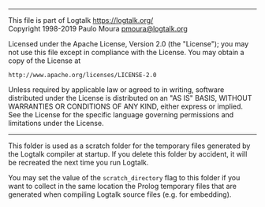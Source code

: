 ________________________________________________________________________

This file is part of Logtalk <https://logtalk.org/>  
Copyright 1998-2019 Paulo Moura <pmoura@logtalk.org>

Licensed under the Apache License, Version 2.0 (the "License");
you may not use this file except in compliance with the License.
You may obtain a copy of the License at

    http://www.apache.org/licenses/LICENSE-2.0

Unless required by applicable law or agreed to in writing, software
distributed under the License is distributed on an "AS IS" BASIS,
WITHOUT WARRANTIES OR CONDITIONS OF ANY KIND, either express or implied.
See the License for the specific language governing permissions and
limitations under the License.
________________________________________________________________________


This folder is used as a scratch folder for the temporary files generated
by the Logtalk compiler at startup. If you delete this folder by accident,
it will be recreated the next time you run Logtalk.

You may set the value of the `scratch_directory` flag to this folder if
you want to collect in the same location the Prolog temporary files that
are generated when compiling Logtalk source files (e.g. for embedding).
